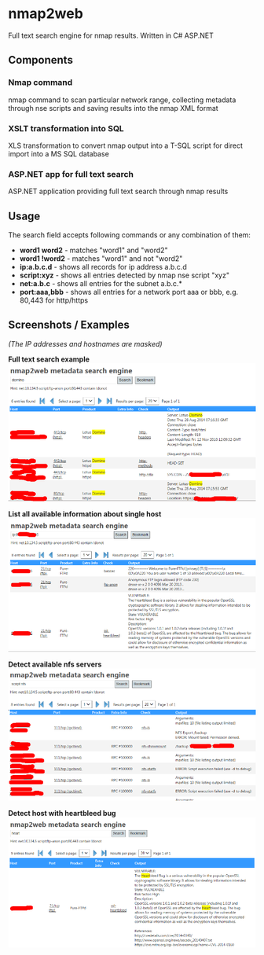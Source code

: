 # nmap2web
Full text search engine for nmap  results. Written in C# ASP.NET

## Components

### Nmap command

nmap command to scan particular network range, collecting metadata through nse scripts and saving results into the nmap XML format

### XSLT transformation into SQL

XLS transformation to convert nmap output into a T-SQL script for direct import into a MS SQL database

### ASP.NET app for full text search

ASP.NET application providing full text search through nmap results

## Usage

The search field accepts following commands or any combination of them:

- **word1 word2** - matches "word1" and "word2"
- **word1 !word2** - matches "word1" and not "word2"
- **ip:a.b.c.d** - shows all records for ip address a.b.c.d
- **script:xyz** - shows all entries detected by nmap nse script "xyz"
- **net:a.b.c** - shows all entries for the subnet a.b.c.\*
- **port:aaa,bbb** - shows all entries for a network port aaa or bbb, e.g. 80,443 for http/https

## Screenshots / Examples

_(The IP addresses and hostnames are masked)_

__Full text search example__
![fulltext.png](images/screen_fulltext.png)

__List all available information about single host__
![ip.png](images/screen_ip.png)

__Detect available nfs servers__
![detectnfs.png](images/screen_detectnfs.png)

__Detect host with heartbleed bug__
![detectheartbleed.png](images/screen_detectheartbleed.png)
